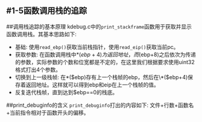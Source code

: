 #1-5函数调用栈的追踪
--------------
##调用栈追踪的基本原理
kdebug.c中的`print_stackframe`函数用于获取并显示函数调用栈。其基本思路如下:
* 基础: 使用`read_ebp()`获取当前栈指针，使用`read_eip()`获取当前pc。
* 获取参数: 在函数调用栈中\*($ebp+4)为返回地址，而($ebp+8)之后依次为传递的参数，实际参数的个数和位宽都是不定的，在这里我们根据要求使用uint32格式打出4个参数。
* 切换到上一级栈帧: 在\*($ebp)存有上一个栈帧的ebp，然后在\*($ebp+4)保存着返回地址。这样就可以得到ebp和eip在上一个栈帧的值。
* 反复迭代栈帧，直到达到$ebp==0的栈底。

##print\_debuginfo的含义
`print_debuginfo`打出的内容如下:
文件+行数+函数名+当前指令相对于函数开头的偏移。
